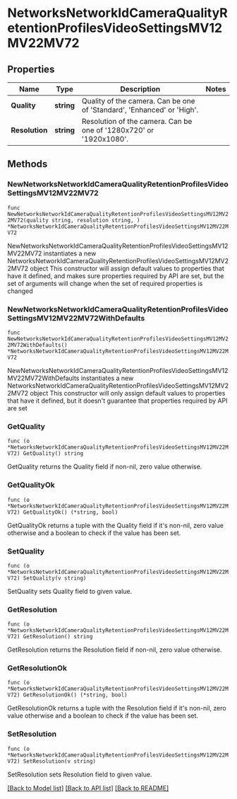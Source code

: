 # NetworksNetworkIdCameraQualityRetentionProfilesVideoSettingsMV12MV22MV72

## Properties

Name | Type | Description | Notes
------------ | ------------- | ------------- | -------------
**Quality** | **string** | Quality of the camera. Can be one of &#39;Standard&#39;, &#39;Enhanced&#39; or &#39;High&#39;. | 
**Resolution** | **string** | Resolution of the camera. Can be one of &#39;1280x720&#39; or &#39;1920x1080&#39;. | 

## Methods

### NewNetworksNetworkIdCameraQualityRetentionProfilesVideoSettingsMV12MV22MV72

`func NewNetworksNetworkIdCameraQualityRetentionProfilesVideoSettingsMV12MV22MV72(quality string, resolution string, ) *NetworksNetworkIdCameraQualityRetentionProfilesVideoSettingsMV12MV22MV72`

NewNetworksNetworkIdCameraQualityRetentionProfilesVideoSettingsMV12MV22MV72 instantiates a new NetworksNetworkIdCameraQualityRetentionProfilesVideoSettingsMV12MV22MV72 object
This constructor will assign default values to properties that have it defined,
and makes sure properties required by API are set, but the set of arguments
will change when the set of required properties is changed

### NewNetworksNetworkIdCameraQualityRetentionProfilesVideoSettingsMV12MV22MV72WithDefaults

`func NewNetworksNetworkIdCameraQualityRetentionProfilesVideoSettingsMV12MV22MV72WithDefaults() *NetworksNetworkIdCameraQualityRetentionProfilesVideoSettingsMV12MV22MV72`

NewNetworksNetworkIdCameraQualityRetentionProfilesVideoSettingsMV12MV22MV72WithDefaults instantiates a new NetworksNetworkIdCameraQualityRetentionProfilesVideoSettingsMV12MV22MV72 object
This constructor will only assign default values to properties that have it defined,
but it doesn't guarantee that properties required by API are set

### GetQuality

`func (o *NetworksNetworkIdCameraQualityRetentionProfilesVideoSettingsMV12MV22MV72) GetQuality() string`

GetQuality returns the Quality field if non-nil, zero value otherwise.

### GetQualityOk

`func (o *NetworksNetworkIdCameraQualityRetentionProfilesVideoSettingsMV12MV22MV72) GetQualityOk() (*string, bool)`

GetQualityOk returns a tuple with the Quality field if it's non-nil, zero value otherwise
and a boolean to check if the value has been set.

### SetQuality

`func (o *NetworksNetworkIdCameraQualityRetentionProfilesVideoSettingsMV12MV22MV72) SetQuality(v string)`

SetQuality sets Quality field to given value.


### GetResolution

`func (o *NetworksNetworkIdCameraQualityRetentionProfilesVideoSettingsMV12MV22MV72) GetResolution() string`

GetResolution returns the Resolution field if non-nil, zero value otherwise.

### GetResolutionOk

`func (o *NetworksNetworkIdCameraQualityRetentionProfilesVideoSettingsMV12MV22MV72) GetResolutionOk() (*string, bool)`

GetResolutionOk returns a tuple with the Resolution field if it's non-nil, zero value otherwise
and a boolean to check if the value has been set.

### SetResolution

`func (o *NetworksNetworkIdCameraQualityRetentionProfilesVideoSettingsMV12MV22MV72) SetResolution(v string)`

SetResolution sets Resolution field to given value.



[[Back to Model list]](../README.md#documentation-for-models) [[Back to API list]](../README.md#documentation-for-api-endpoints) [[Back to README]](../README.md)


